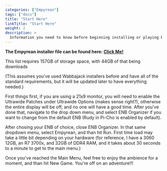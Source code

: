 ```yaml
---
categories: ["Empyrean"]
tags: ["docs"] 
title: "Start Here"
linkTitle: "Start Here"
weight: 2
description: >
  Information you need to know before beginning installing or playing Empyrean.
---
```


**The Empyrean installer file can be found here: [Click Me!](https://drive.google.com/file/d/1hJUMANPqRn9JYq2dzbW3hRzS9O5_Mnmf/view?usp=sharing)**

This list requires 157GB of storage space, with 44GB of that being downloads

(This assumes you've used Wabbajack installers before and have all of the standard requirements, but it will be updated later to have everything needed.)

First things first, if you are using a 21x9 monitor, you will need to enable the Ultrawide Patches under Ultrawide Options (makes sense right?), otherwise the entire display will be off, and no one will have a good time. After you've done that, navigate to the drop down menu, and select ENB Organizer
if you want to change from the default ENB (Rudy in Pi-Cho is enabled by default).

After chosing your ENB of choice, close ENB Organizer. In that same dropdown menu, select Empyrean, and than hit Run. First time load may take a little bit depending on your hardware (for reference, I have a 3060 12GB, an R7 3700x, and 32GB of DDR4 RAM, 
and it takes about 30 seconds to a minute to get to the main menu.)

Once you've reached the Main Menu, feel free to enjoy the ambience for a moment, and than hit New Game. You're off on an adventure!!!
